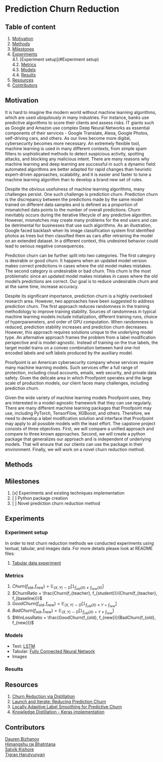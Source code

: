 # Prediction Churn Reduction

## Table of content
1. [Motivation](#Motivation)
2. [Methods](#Methods)
3. [Milestones](#Milestones)
4. [Experiments](#Experiments)  
   4.1. [Experiment setup](#Experiment setup)  
   4.2. [Metrics](#Metrics)  
   4.3. [Models](#Models)  
   4.4. [Results](#Results)  
5. [Resources](#Resources)  
6. [Contributors](#Contributors)

## Motivation <a name="Motivation"></a>
It is hard to imagine the modern world without machine learning algorithms, which are used ubiquitously in many industries. For instance, banks use predictive algorithms to score their clients and assess risks. IT giants such as Google and Amazon use complex Deep Neural Networks as essential components of their services - Google Translate, Alexa, Google Photos, self-driving cars, and others. As our lives become more digital, cybersecurity becomes more necessary. An extremely flexible tool, machine learning is used in many different contexts, from simple spam filters to sophisticated methods to detect suspicious activity, spotting attacks, and blocking any malicious intent. There are many reasons why machine learning and deep learning are successful in such a dynamic field: automated algorithms are better adapted for rapid changes than heuristic expert-driven approaches, scalability, and it is easier and faster to tune a machine learning algorithm than to develop a brand new set of rules.  

Despite the obvious usefulness of machine learning algorithms, many challenges persist. One such challenge is prediction churn. Prediction churn is the discrepancy between the predictions made by the same model trained on different data samples and is defined as a proportion of mismatched data points to the number of overall predictions. Churn inevitably occurs during the iterative lifecycle of any predictive algorithm. However, mismatches may create many problems for the end users and can be detrimental for businesses that use such algorithms. As an illustration, Google faced backlash when its image classification system first identified photos as trees but then classified them as cars after retraining the model on an extended dataset. In a different context, this undesired behavior could lead to serious negative consequences.  

Prediction churn can be further split into two categories. The first category is desirable or good churn. It happens when an updated model version makes correct predictions in cases where the old model makes mistakes. The second category is undesirable or bad churn. This churn is the most problematic since an updated model makes mistakes in cases where the old model’s predictions are correct. Our goal is to reduce undesirable churn and at the same time, increase accuracy.  

Despite its significant importance, prediction churn is a highly overlooked research area. However, two approaches have been suggested to address prediction churn. The first approach reduces randomness in the training methodology to improve training stability. Sources of randomness in typical machine learning models include initialization, different training runs, choice of hyperparameters, and order of GPU computation. When randomness is reduced, prediction stability increases and prediction churn decreases. However, this approach requires solutions unique to the underlying model type. An alternative approach frames the problem from a label modification perspective and is model-agnostic. Instead of training on the true labels, the target model trains on a convex combination between hard one-hot encoded labels and soft labels produced by the auxiliary model.  

Proofpoint is an American cybersecurity company whose services require many machine learning models. Such services offer a full range of protection, including cloud accounts, emails, web security, and private data safety.  Given the delicate area in which Proofpoint operates and the large scale of production models, our client faces many challenges, including prediction churn.  

Given the wide variety of machine learning models Proofpoint uses, they are interested in a model-agnostic framework that they can use regularly. There are many different machine learning packages that Proofpoint may use, including PyTorch, TensorFlow, XGBoost, and others. Therefore, we need to develop a label modification solution and interface that Proofpoint may apply to all possible models with the least effort.
The capstone project consists of three objectives. First, we will compare a unified approach and compare to three known approaches. Second, we will create a python package that generalizes our approach and is independent of underlying models. That will ensure that our clients can use the package in their environment. Finally, we will work on a novel churn reduction method.  

## Methods <a name="Methods"></a>


## Milestones <a name="Milestones"></a>
1. [x] Experiments and existing techniques implementation
2. [ ] Python package creation
3. [ ] Novel prediction churn reduction method 

## Experiments <a name="Experiments"></a>

### Experiment setup <a name="Experiment setup"></a>
In order to test churn reduction methods we conducted experiments using textual, tabular, and images data. For more details please look at README files:

1. [Tabular data experiment](experiments/tabular/README.md)

### Metrics <a name="Metrics"></a>
1. $`Churn(f_{old}, f_{new}) = \mathbb{E}_{(X, Y) \sim D}{[\mathbb{1}_{f_{old}(X) \neq f_{new}(X)}]}`$
2. $`ChurnRatio = \frac{Churn(f_{teacher}, f_{student})}{Churn(f_{teacher}, f_{baseline})}`$
3. $`GoodChurn(f_{old}, f_{new}) = \mathbb{E}_{(X, Y) \sim D}{[\mathbb{1}_{f_{old}(X) \neq Y = f_{new}}]}`$
4. $`BadChurn(f_{old}, f_{new}) = \mathbb{E}_{(X, Y) \sim D}{[\mathbb{1}_{f_{old}(X) = Y \neq f_{new}}]}`$
5. $`WinLossRatio = \frac{GoodChurn(f_{old}, f_{new})}{BadChurn(f_{old}, f_{new})}`$

### Models <a name="Models"></a>
- Text: [LSTM](experiments/textual/LSTM.py)
- Tabular: [Fully Connected Neural Network](experiments/tabular/models.py)
- Images 

### Results <a name="Results"></a>


## Resources <a name="Resources"></a>
1. [Churn Reduction via Distillation](https://arxiv.org/pdf/2106.02654.pdf)
2. [Launch and Iterate: Reducing Prediction Churn](https://papers.nips.cc/paper/2016/file/dc5c768b5dc76a084531934b34601977-Paper.pdf)
3. [Locally Adaptive Label Smoothing for Predictive Churn](https://arxiv.org/pdf/2102.05140.pdf)
4. [Knowledge Distillation - Keras implementation](https://keras.io/examples/vision/knowledge_distillation/) 

## Contributors <a name="Contributors"></a>
[Dauren Bizhanov](https://linkedin.com/in/dauren-bizhanov)  
[Himangshu raj Bhatntana]()  
[Satvik Kishore]()  
[Tigran Harutyunyan](https://linkedin/in/tigran-harutyunyan)  

